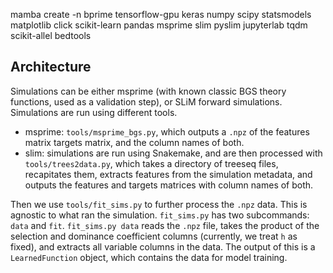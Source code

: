 

mamba create -n bprime tensorflow-gpu keras numpy scipy statsmodels matplotlib click scikit-learn pandas msprime slim pyslim jupyterlab tqdm scikit-allel bedtools



## Architecture

Simulations can be either msprime (with known classic BGS theory functions,
used as a validation step), or SLiM forward simulations. Simulations are run
using different tools.

 - msprime: `tools/msprime_bgs.py`, which outputs a `.npz` of the features
   matrix targets matrix, and the column names of both.
 - slim: simulations are run using Snakemake, and are then processed with
   `tools/trees2data.py`, which takes a directory of treeseq files, recapitates
   them, extracts features from the simulation metadata, and outputs the
   features and targets matrices with column names of both. 
   
Then we use `tools/fit_sims.py` to further process the `.npz` data. This is
agnostic to what ran the simulation. `fit_sims.py` has two subcommands: `data`
and `fit`. `fit_sims.py data` reads the `.npz` file, takes the product of the
selection and dominance coefficient columns (currently, we treat `h` as fixed),
and extracts all variable columns in the data. The output of this is a
`LearnedFunction` object, which contains the data for model training.
 
 
